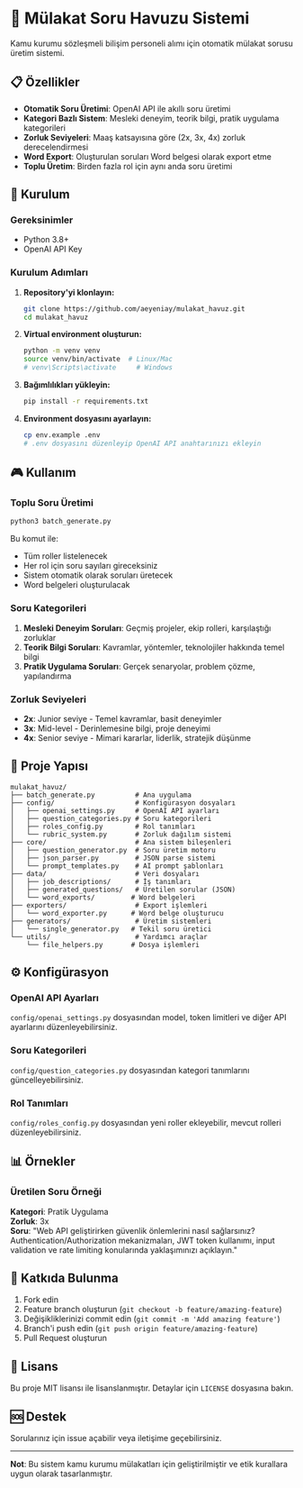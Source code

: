 # 🎯 Mülakat Soru Havuzu Sistemi

Kamu kurumu sözleşmeli bilişim personeli alımı için otomatik mülakat sorusu üretim sistemi.

## 📋 Özellikler

- **Otomatik Soru Üretimi**: OpenAI API ile akıllı soru üretimi
- **Kategori Bazlı Sistem**: Mesleki deneyim, teorik bilgi, pratik uygulama kategorileri
- **Zorluk Seviyeleri**: Maaş katsayısına göre (2x, 3x, 4x) zorluk derecelendirmesi
- **Word Export**: Oluşturulan soruları Word belgesi olarak export etme
- **Toplu Üretim**: Birden fazla rol için aynı anda soru üretimi

## 🚀 Kurulum

### Gereksinimler
- Python 3.8+
- OpenAI API Key

### Kurulum Adımları

1. **Repository'yi klonlayın:**
   ```bash
   git clone https://github.com/aeyeniay/mulakat_havuz.git
   cd mulakat_havuz
   ```

2. **Virtual environment oluşturun:**
   ```bash
   python -m venv venv
   source venv/bin/activate  # Linux/Mac
   # venv\Scripts\activate     # Windows
   ```

3. **Bağımlılıkları yükleyin:**
   ```bash
   pip install -r requirements.txt
   ```

4. **Environment dosyasını ayarlayın:**
   ```bash
   cp env.example .env
   # .env dosyasını düzenleyip OpenAI API anahtarınızı ekleyin
   ```

## 🎮 Kullanım

### Toplu Soru Üretimi
```bash
python3 batch_generate.py
```

Bu komut ile:
- Tüm roller listelenecek
- Her rol için soru sayıları gireceksiniz
- Sistem otomatik olarak soruları üretecek
- Word belgeleri oluşturulacak

### Soru Kategorileri

1. **Mesleki Deneyim Soruları**: Geçmiş projeler, ekip rolleri, karşılaştığı zorluklar
2. **Teorik Bilgi Soruları**: Kavramlar, yöntemler, teknolojiler hakkında temel bilgi
3. **Pratik Uygulama Soruları**: Gerçek senaryolar, problem çözme, yapılandırma

### Zorluk Seviyeleri

- **2x**: Junior seviye - Temel kavramlar, basit deneyimler
- **3x**: Mid-level - Derinlemesine bilgi, proje deneyimi
- **4x**: Senior seviye - Mimari kararlar, liderlik, stratejik düşünme

## 📁 Proje Yapısı

```
mulakat_havuz/
├── batch_generate.py          # Ana uygulama
├── config/                    # Konfigürasyon dosyaları
│   ├── openai_settings.py     # OpenAI API ayarları
│   ├── question_categories.py # Soru kategorileri
│   ├── roles_config.py        # Rol tanımları
│   └── rubric_system.py       # Zorluk dağılım sistemi
├── core/                      # Ana sistem bileşenleri
│   ├── question_generator.py  # Soru üretim motoru
│   ├── json_parser.py         # JSON parse sistemi
│   └── prompt_templates.py    # AI prompt şablonları
├── data/                      # Veri dosyaları
│   ├── job_descriptions/      # İş tanımları
│   ├── generated_questions/   # Üretilen sorular (JSON)
│   └── word_exports/         # Word belgeleri
├── exporters/                 # Export işlemleri
│   └── word_exporter.py      # Word belge oluşturucu
├── generators/                # Üretim sistemleri
│   └── single_generator.py   # Tekil soru üretici
└── utils/                     # Yardımcı araçlar
    └── file_helpers.py       # Dosya işlemleri
```

## ⚙️ Konfigürasyon

### OpenAI API Ayarları
`config/openai_settings.py` dosyasından model, token limitleri ve diğer API ayarlarını düzenleyebilirsiniz.

### Soru Kategorileri
`config/question_categories.py` dosyasından kategori tanımlarını güncelleyebilirsiniz.

### Rol Tanımları
`config/roles_config.py` dosyasından yeni roller ekleyebilir, mevcut rolleri düzenleyebilirsiniz.

## 📊 Örnekler

### Üretilen Soru Örneği
**Kategori**: Pratik Uygulama  
**Zorluk**: 3x  
**Soru**: "Web API geliştirirken güvenlik önlemlerini nasıl sağlarsınız? Authentication/Authorization mekanizmaları, JWT token kullanımı, input validation ve rate limiting konularında yaklaşımınızı açıklayın."

## 🤝 Katkıda Bulunma

1. Fork edin
2. Feature branch oluşturun (`git checkout -b feature/amazing-feature`)
3. Değişikliklerinizi commit edin (`git commit -m 'Add amazing feature'`)
4. Branch'i push edin (`git push origin feature/amazing-feature`)
5. Pull Request oluşturun

## 📄 Lisans

Bu proje MIT lisansı ile lisanslanmıştır. Detaylar için `LICENSE` dosyasına bakın.

## 🆘 Destek

Sorularınız için issue açabilir veya iletişime geçebilirsiniz.

---

**Not**: Bu sistem kamu kurumu mülakatları için geliştirilmiştir ve etik kurallara uygun olarak tasarlanmıştır.
